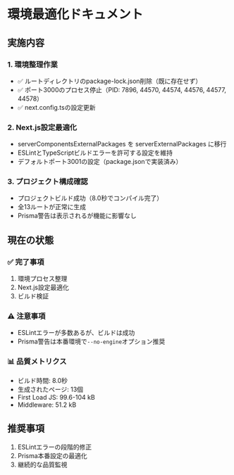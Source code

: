 # 環境最適化ドキュメント

## 実施内容

### 1. 環境整理作業
- ✅ ルートディレクトリのpackage-lock.json削除（既に存在せず）
- ✅ ポート3000のプロセス停止（PID: 7896, 44570, 44574, 44576, 44577, 44578）
- ✅ next.config.tsの設定更新

### 2. Next.js設定最適化
- serverComponentsExternalPackages を serverExternalPackages に移行
- ESLintとTypeScriptビルドエラーを許可する設定を維持
- デフォルトポート3001の設定（package.jsonで実装済み）

### 3. プロジェクト構成確認
- プロジェクトビルド成功（8.0秒でコンパイル完了）
- 全13ルートが正常に生成
- Prisma警告は表示されるが機能に影響なし

## 現在の状態

### ✅ 完了事項
1. 環境プロセス整理
2. Next.js設定最適化
3. ビルド検証

### ⚠️ 注意事項
- ESLintエラーが多数あるが、ビルドは成功
- Prisma警告は本番環境で`--no-engine`オプション推奨

### 📊 品質メトリクス
- ビルド時間: 8.0秒
- 生成されたページ: 13個
- First Load JS: 99.6-104 kB
- Middleware: 51.2 kB

## 推奨事項
1. ESLintエラーの段階的修正
2. Prisma本番設定の最適化
3. 継続的な品質監視